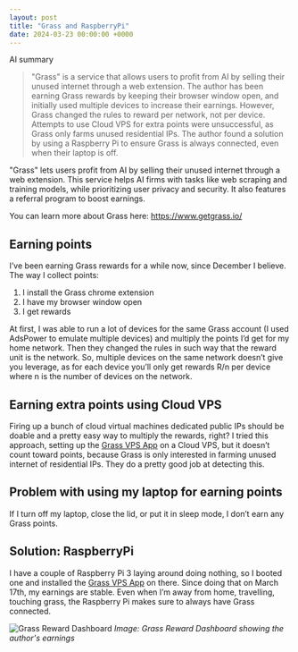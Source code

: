 ```yaml
---
layout: post
title: "Grass and RaspberryPi"
date: 2024-03-23 00:00:00 +0000
---
```

AI summary
> "Grass" is a service that allows users to profit from AI by selling their unused internet through a web extension. The author has been earning Grass rewards by keeping their browser window open, and initially used multiple devices to increase their earnings. However, Grass changed the rules to reward per network, not per device. Attempts to use Cloud VPS for extra points were unsuccessful, as Grass only farms unused residential IPs. The author found a solution by using a Raspberry Pi to ensure Grass is always connected, even when their laptop is off.

"Grass" lets users profit from AI by selling their unused internet through a web extension. This service helps AI firms with tasks like web scraping and training models, while prioritizing user privacy and security. It also features a referral program to boost earnings.

You can learn more about Grass here: https://www.getgrass.io/

## Earning points

I’ve been earning Grass rewards for a while now, since December I believe. The way I collect points:

1. I install the Grass chrome extension
2. I have my browser window open
3. I get rewards

At first, I was able to run a lot of devices for the same Grass account (I used AdsPower to emulate multiple devices) and multiply the points I’d get for my home network. Then they changed the rules in such way that the reward unit is the network. So, multiple devices on the same network doesn’t give you leverage, as for each device you’ll only get rewards R/n per device where n is the number of devices on the network. 

## Earning extra points using Cloud VPS

Firing up a bunch of cloud virtual machines dedicated public IPs should be doable and a pretty easy way to multiply the rewards, right? I tried this approach, setting up the [Grass VPS App](https://github.com/alafon/grass-vps) on a Cloud VPS, but it doesn’t count toward points, because Grass is only interested in farming unused internet of residential IPs. They do a pretty good job at detecting this.

## Problem with using my laptop for earning points

If I turn off my laptop, close the lid, or put it in sleep mode, I don’t earn any Grass points.

## Solution: RaspberryPi

I have a couple of Raspberry Pi 3 laying around doing nothing, so I booted one and installed the [Grass VPS App](https://github.com/alafon/grass-vps) on there. Since doing that on March 17th, my earnings are stable. Even when I’m away from home, travelling, touching grass, the Raspberry Pi makes sure to always have Grass connected.

![Grass Reward Dashboard](/assets/images/grass-reward-dashboard.jpg)
*Image: Grass Reward Dashboard showing the author's earnings*